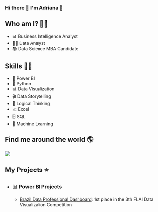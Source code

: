 ### Hi there 👋 I'm Adriana 👋

## Who am I? 👩‍💻

* 📊 Business Intelligence Analyst
* 👩‍💻 Data Analyst
* 📚 Data Science MBA Candidate

## Skills 👩‍💻

* 🧮 Power BI
* 🐍 Python
* 📊 Data Visualization
* 🎬 Data Storytelling
* 🧠 Logical Thinking
* 📈 Excel
* 🗄 SQL
* 🔮 Machine Learning

## Find me around the world :earth_americas:

<a href="https://www.linkedin.com/in/adrianatakahagui/" target="_blank"><img src="https://img.shields.io/badge/linkedin-%230077B5.svg?&style=for-the-badge&logo=linkedin&logoColor=white"/><a/>

## My Projects ⭐
  
* ### 📊 Power BI Projects
  
  * [Brazil Data Professional Dashboard](https://github.com/adriana-takahagui/Profissional-Dados-Brasil): 1st place in the 3th FLAI Data Visualization Competition



<!--
**adriana-takahagui/adriana-takahagui** is a ✨ _special_ ✨ repository because its `README.md` (this file) appears on your GitHub profile.

Here are some ideas to get you started:

- 🔭 I’m currently working on ...
- 🌱 I’m currently learning ...
- 👯 I’m looking to collaborate on ...
- 🤔 I’m looking for help with ...
- 💬 Ask me about ...
- 📫 How to reach me: ...
- 😄 Pronouns: ...
- ⚡ Fun fact: ...
-->
